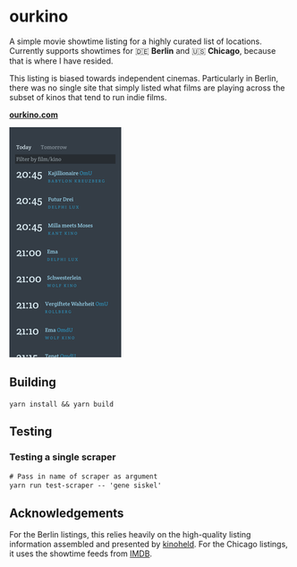 # ourkino

A simple movie showtime listing for a highly curated list of locations. Currently supports showtimes for 🇩🇪 **Berlin** and 🇺🇸 **Chicago**, because that is where I have resided.

This listing is biased towards independent cinemas. Particularly in Berlin, there was no single site that simply listed what films are playing across the subset of kinos that tend to run indie films.

**[ourkino.com](https://ourkino.com)**

![screenshot](./screenshot.png)

## Building

```shell
yarn install && yarn build
```

## Testing

### Testing a single scraper

```shell
# Pass in name of scraper as argument
yarn run test-scraper -- 'gene siskel'
```

## Acknowledgements

For the Berlin listings, this relies heavily on the high-quality listing information assembled and presented by [kinoheld](https://www.kinoheld.de/). For the Chicago listings, it uses the showtime feeds from [IMDB](https://www.imdb.com/).